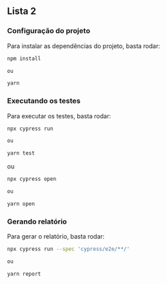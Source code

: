 ## Lista 2

### Configuração do projeto

Para instalar as dependências do projeto, basta rodar:

```bash
npm install

ou

yarn
```

### Executando os testes

Para executar os testes, basta rodar:

```bash
npx cypress run

ou

yarn test
```

ou

```bash
npx cypress open

ou

yarn open
```

### Gerando relatório

Para gerar o relatório, basta rodar:

```bash
npx cypress run --spec 'cypress/e2e/**/'

ou

yarn report
```
